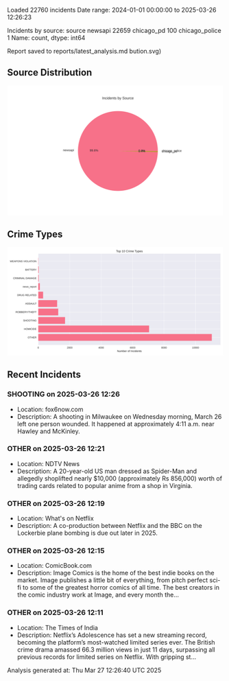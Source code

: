 
Loaded 22760 incidents
Date range: 2024-01-01 00:00:00 to 2025-03-26 12:26:23

Incidents by source:
source
newsapi           22659
chicago_pd          100
chicago_police        1
Name: count, dtype: int64

Report saved to reports/latest_analysis.md
bution.svg)

## Source Distribution
![Source Distribution](images/source_distribution.svg)

## Crime Types
![Crime Types](images/crime_types.svg)

## Recent Incidents

### SHOOTING on 2025-03-26 12:26
- Location: fox6now.com
- Description: A shooting in Milwaukee on Wednesday morning, March 26 left one person wounded. It happened at approximately 4:11 a.m. near Hawley and McKinley.


### OTHER on 2025-03-26 12:21
- Location: NDTV News
- Description: A 20-year-old US man dressed as Spider-Man and allegedly shoplifted nearly $10,000 (approximately Rs 856,000) worth of trading cards related to popular anime from a shop in Virginia.


### OTHER on 2025-03-26 12:19
- Location: What's on Netflix
- Description: A co-production between Netflix and the BBC on the Lockerbie plane bombing is due out later in 2025.


### OTHER on 2025-03-26 12:15
- Location: ComicBook.com
- Description: Image Comics is the home of the best indie books on the market. Image publishes a little bit of everything, from pitch perfect sci-fi to some of the greatest horror comics of all time. The best creators in the comic industry work at Image, and every month the…


### OTHER on 2025-03-26 12:11
- Location: The Times of India
- Description: Netflix’s Adolescence has set a new streaming record, becoming the platform’s most-watched limited series ever. The British crime drama amassed 66.3 million views in just 11 days, surpassing all previous records for limited series on Netflix. With gripping st…

Analysis generated at: Thu Mar 27 12:26:40 UTC 2025
